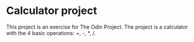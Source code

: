 # Calculator project
This project is an exercise for The Odin Project. The project is a calculator with the 4 basic operations: +, -, *, /.
